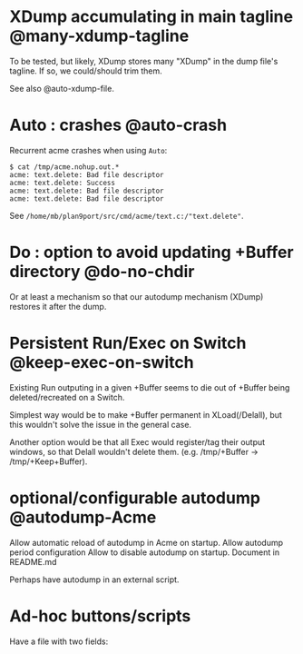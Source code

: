 # XDump accumulating in main tagline @many-xdump-tagline
To be tested, but likely, XDump stores many "XDump" in
the dump file's tagline. If so, we could/should trim
them.

See also @auto-xdump-file.

# Auto : crashes @auto-crash
Recurrent acme crashes when using `Auto`:

	$ cat /tmp/acme.nohup.out.*
	acme: text.delete: Bad file descriptor
	acme: text.delete: Success
	acme: text.delete: Bad file descriptor
	acme: text.delete: Bad file descriptor

See `/home/mb/plan9port/src/cmd/acme/text.c:/"text.delete"`.

# Do : option to avoid updating +Buffer directory @do-no-chdir
Or at least a mechanism so that our autodump mechanism
(XDump) restores it after the dump.

# Persistent Run/Exec on Switch @keep-exec-on-switch
Existing Run outputing in a given +Buffer seems to
die out of +Buffer being deleted/recreated on a Switch.

Simplest way would be to make +Buffer permanent in XLoad(/Delall),
but this wouldn't solve the issue in the general case.

Another option would be that all Exec would register/tag their
output windows, so that Delall wouldn't delete them. (e.g.
/tmp/+Buffer -> /tmp/+Keep+Buffer).

# optional/configurable autodump @autodump-Acme
Allow automatic reload of autodump in Acme on startup.
Allow autodump period configuration
Allow to disable autodump on startup.
Document in README.md

Perhaps have autodump in an external script.

# Ad-hoc buttons/scripts
Have a file with two fields:

  <regexp> <script>

When opening a file matching regexp, append to its tagline
the second field (ad-hoc script name)

Have a way to automatically create ad-hoc script and add them
to the previous file. E.g.

AddButton QTests 'XPutall && Exec go test -v *.go':
	- creates an ad-hoc QTests executable scripts in ~/acme.ad-hoc/,
	which is added to the $PATH in ./Acme
	- error if script name already exists
	- add line "^$%$ QTests" to ~/.acme.ad-hoc
	- eventually, clean the tag of the corresponding window
	to include QTests instead of the full line

# Open -m directories @open-dir-support
E.g. `Open -m static(/)` could climb up to / and open
the first occurence of it.

# Rename bug [] @rename-bug-non-standard-chars
Rename breaks e.g. if string to rename contains [].

# Acme -l to look for in $HOME/acme.dumps/ @acme-dump-semantic
./Acme could wrap -l as such:

  - if dump file isn't found, try to look for it in $HOME/acme.dumps/
  instead

# Automatic dump file naming @auto-xdump-file
Perhaps we could store "somewhere" a special token, "xdump:<name>"
to automatically name the dump files used by XDump?

# XPutall wrong exit code @xputall-exit-code
To be tested: "XPutall && echo ok" should fail when at least one
file cannot be written to.

# Shortcuts @shortcuts
The ability to register a few convenient shortcuts without
hacking .c code would be helpful. ^L on win(1)dows would be
a good testbed.

We can retrieve current window through

  9p read acme/log | awk '$2 == "focus" { print $1 }'

See https://github.com/fhs/acme-lsp/blob/v0.10.0/cmd/acmefocused/main.go,
and more generally, https://github.com/fhs/acme-lsp

Could be started from gits/acme-tools/Acme, always writing last
ID to some well-known location. Then we could rely on
[xbindkeys](http://www.nongnu.org/xbindkeys/xbindkeys.html) to
actually handle the shortcut.

# LookWin @lookwin
A LookWin command that would look for the first window matching
a given pattern and select it/place the cursor on it (do-able?)

# document base.dump @base.dump-doc #minor
cf. acme.bin/XLoad; also XLoad -l

# rc(1) implementation @rc-implementation #minor
Currently all tools are implemented in, hopefully, portable
sh(1).

# Clarify Plan9 vs. POSIX standard tools @plan9-vs-posix #minor
Typically, sed(1) behaves differently in POSIX and Plan9.

There are some hardcored /bin/sed, e.g. in acme.bin/+.

If we have @rc-implementation, we could enforce POSIX-only
in sh implementation, and Plan9-only in rc implementation.

# +Errors automatic cleaning @errors-removal #medium
+Errors windows are noisy (one per directory, breaks user
flow, etc.). +Buffer was introduced as a mean to reduce them.

Perhaps we could also watch for events targeting a +Errors
window and automatically redirect all that to +Buffer?

Current solution is mostly to prefix commands with a Exec,
e.g. `Exec 9 man ls`; we barely have a need for +Errors
windows anymore.

# Single window directory navigation @single-window-dir-nav #medium
See.c is an example of a solution, but perhaps we could
experiment with other techniques.

For instance, watching for special events, or relying on plumbing
rules.

Or assuming this is technically possible, a shortcut like ctrl-click that would:

  - when performed in body, append selected text to window's current
  location
  - when performed on tag, replace window's current location

Again, the goal is to reduce noise/number of opened window while
keeping a fluid workflow.

# Window position scripting @window-positioning #hacky
Acme's Load doesn't destroy existing windows by default. We should
thus be able to craft special dump files allowing scriptable windows
(re)positioning, without having to alter C code.

But at that point, we may want to just use Emacs™.

# Rm: remove file and go up to /, removing empty directories @rm-up #small
E.g. on a buffer ``/tmp/foo/bar.c``, if ``/tmp/foo/`` only contains
``bar.c``, assuming ``/tmp/`` contains more than just ``foo/``,
``Rm -r`` would remove:

    - ``/tmp/foo/bar.c``;
    - ``/tmp/foo/``.

# Rm: recursive @rm-recursive #small
By default, Rm on a directory only calls rmdir; we could have an
option to be more efficient (Rm -f). See how it would interact
with @rm-up.

# Avoid double clean with Exec @exec-no-double-clean #minor
We're a bit quick in Exec to avoid double cleaning. This
should be practically negligible.

Happens e.g. in the case of  -e foo -t bar, where both foo
and bar patterns, different strings, would point to the same
buffer.

# awk(1) pattern forwarding @awk-pattern-forwarding #medium
In commands such as Getfn that takes an awk(1) pattern as
an argument, user needs to specially quotes the pattern as
a consequence. This can be unexpected.

E.g.
	Getfn '\/home\/$USER/gits/project\/'

The forwarding of the pattern can be discussable to, cf.
acme.bin/Rm (no quotes).

# documentation double-check @review-doc #small
Uniform documentation was written for the command, but not
yet doubled check; mistakes are likely.

# man pages @man-pages #medium
We could extract documentation from script as currently done
for the README.md and creates some man pages for the scripts.

